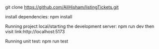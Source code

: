 git clone https://github.com/AliHisham/listingTickets.git

install dependencies: npm install

Running project local/starting the development server: npm run dev then visit link:http://localhost:5173

Running unit test: npm run test
